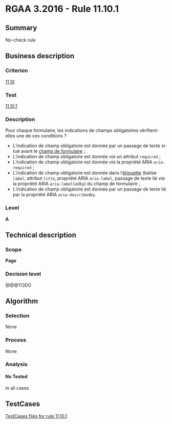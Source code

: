 # RGAA 3.2016 - Rule 11.10.1

## Summary
No-check rule


## Business description

### Criterion
[11.10](http://references.modernisation.gouv.fr/rgaa-accessibilite/criteres.html#crit-11-10)

### Test
[11.10.1](http://references.modernisation.gouv.fr/rgaa-accessibilite/criteres.html#test-11-10-1)

### Description
<div lang="fr">Pour chaque formulaire, les indications de champs obligatoires v&#xE9;rifient-elles une de ces conditions&nbsp;? <ul><li>L&#x2019;indication de champ obligatoire est donn&#xE9;e par un passage de texte situ&#xE9; avant le <a href="http://references.modernisation.gouv.fr/rgaa-accessibilite/glossaire.html#champ-de-saisie-de-formulaire">champ de formulaire</a>&nbsp;;</li> <li>L&#x2019;indication de champ obligatoire est donn&#xE9;e <i>via</i> un attribut <code lang="en">required</code>&nbsp;;</li> <li>L&#x2019;indication de champ obligatoire est donn&#xE9;e <i>via</i> la propri&#xE9;t&#xE9; ARIA <code lang="en">aria-required</code>&nbsp;;</li> <li>L&#x2019;indication de champ obligatoire est donn&#xE9;e dans l&#x2019;<a href="http://references.modernisation.gouv.fr/rgaa-accessibilite/glossaire.html#tiquette-de-champs-de-formulaire">&#xE9;tiquette</a> (balise <code lang="en">label</code>, attribut <code lang="en">title</code>, propri&#xE9;t&#xE9; ARIA <code lang="en">aria-label</code>, passage de texte li&#xE9; <i>via</i> la propri&#xE9;t&#xE9; ARIA <code lang="en">aria-labelledby</code>) du champ de formulaire&nbsp;;</li> <li>L&#x2019;indication de champ obligatoire est donn&#xE9;e par un passage de texte li&#xE9; par la propri&#xE9;t&#xE9; ARIA <code lang="en">aria-describedby</code>.</li> </ul></div>

### Level
**A**


## Technical description

### Scope
**Page**

### Decision level
@@@TODO


## Algorithm

### Selection
None

### Process
None

### Analysis

#### No Tested
In all cases


##  TestCases

[TestCases files for rule 11.10.1](https://github.com/Asqatasun/Asqatasun/tree/RGAA_3.2016/rules/rules-rgaa3.2016/src/test/resources/testcases/rgaa32016/Rgaa32016Rule111001/)



